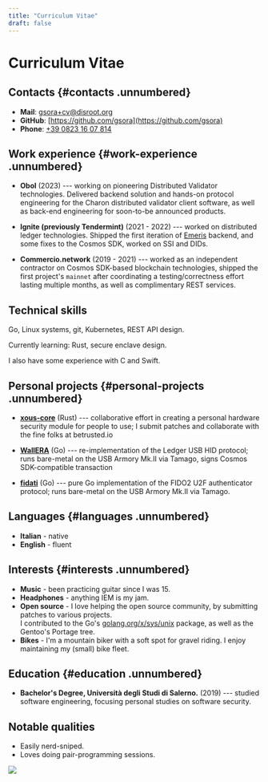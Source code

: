 ```yaml
---
title: "Curriculum Vitae"
draft: false
---
```


# Curriculum Vitae

## Contacts {#contacts .unnumbered}

 - **Mail**: [gsora+cv@disroot.org](mailto:gsora+cv@disroot.org)
 - **GitHub**: [https://github.com/gsora](https://github.com/gsora)
 - **Phone**: [+39 0823 16 07 814](tel:+3908231607814)

## Work experience {#work-experience .unnumbered}

 - **Obol** (2023) --- working on pioneering Distributed Validator technologies. Delivered backend solution and hands-on protocol engineering for the Charon distributed validator client software, as well as back-end engineering for soon-to-be announced products.

 - **Ignite (previously Tendermint)** (2021 - 2022) --- worked on distributed ledger technologies. Shipped the first iteration of [Emeris](https://emeris.com) backend, and some fixes to the Cosmos SDK, worked on SSI and DIDs.

 - **Commercio.network** (2019 - 2021) --- worked as an independent contractor on Cosmos SDK-based blockchain technologies, shipped the first project's `mainnet` after coordinating a testing/correctness effort lasting multiple months, as well as complimentary REST services.

## Technical skills

Go, Linux systems, git, Kubernetes, REST API design.

Currently learning: Rust, secure enclave design.

I also have some experience with C and Swift.

## Personal projects {#personal-projects .unnumbered}

 - [**xous-core**](https://github.com/gsora/xous-core) (Rust) --- collaborative effort in creating a personal hardware security module for people to use; I submit patches and collaborate with the fine folks at betrusted.io

 - [**WallERA**](https://github.com/wallera-computer/WallERA) (Go) --- re-implementation of the Ledger USB HID protocol; runs bare-metal on the USB Armory Mk.II via Tamago, signs Cosmos SDK-compatible transaction

 - [**fidati**](https://github.com/gsora/fidati) (Go) --- pure Go implementation of the FIDO2 U2F authenticator protocol; runs bare-metal on the USB Armory Mk.II via Tamago.


## Languages {#languages .unnumbered}

- **Italian** - native
- **English** - fluent

## Interests {#interests .unnumbered}

 - **Music** - been practicing guitar since I was 15.
 - **Headphones** - anything IEM is my jam.
 - **Open source** - I love helping the open source community, by submitting
patches to various projects.\
I contributed to the Go's [golang.org/x/sys/unix](golang.org/x/sys/unix)
package, as well as the Gentoo's Portage tree.
 - **Bikes** - I'm a mountain biker with a soft spot for gravel riding. I enjoy maintaining my (small) bike fleet.

## Education {#education .unnumbered}

- **Bachelor's Degree, Università degli Studi di Salerno.** (2019) --- studied software engineering, focusing personal studies on software security.

## Notable qualities

 - Easily nerd-sniped.
 - Loves doing pair-programming sessions.


<img src="http://canarytokens.com/feedback/jb7hv0t5e7txctsaps7hpdm1z/index.html">
